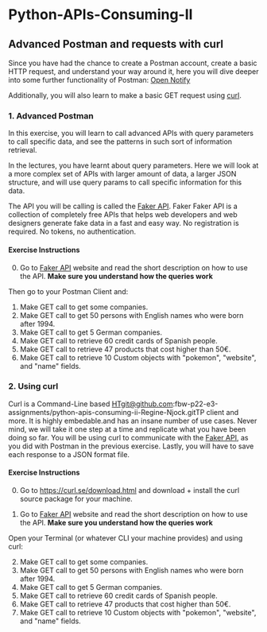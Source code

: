 # Python-APIs-Consuming-II

## Advanced Postman and requests with curl

Since you have had the chance to create a Postman account, create a basic HTTP request, and understand your way around it, here you will dive deeper into some further functionality of Postman: [Open Notify](http://open-notify.org)

Additionally, you will also learn to make a basic GET request using [curl](https://curl.se). 

### 1. Advanced Postman

In this exercise, you will learn to call advanced APIs with query parameters to call specific data, and see the patterns in such sort of information retrieval. 

In the lectures, you have learnt about query parameters. Here we will look at a more complex set of APIs with larger amount of data, a larger JSON structure, and will use query params to call specific information for this data.

The API you will be calling is called the [Faker API](https://fakerapi.it/en). Faker Faker API is a collection of completely free APIs that helps web developers and web designers generate fake data in a fast and easy way. No registration is required. No tokens, no authentication.

#### Exercise Instructions

0. Go to [Faker API](https://fakerapi.it/en) website and read the short description on how to use the API. **Make sure you understand how the queries work**

Then go to your Postman Client and:

1. Make GET call to get some companies. 
2. Make GET call to get 50 persons with English names who were born after 1994. 
3. Make GET call to get 5 German companies. 
4. Make GET call to retrieve 60 credit cards of Spanish people.
5. Make GET call to retrieve 47 products that cost higher than 50€.  
6. Make GET call to retrieve 10 Custom objects with "pokemon", "website", and "name" fields.


### 2. Using curl

Curl is a Command-Line based HTgit@github.com:fbw-p22-e3-assignments/python-apis-consuming-ii-Regine-Njock.gitTP client and more. It is highly embedable.and has an insane number of use cases. Never mind, we will take it one step at a time and replicate what you have been doing so far. 
You will be using curl to communicate with the [Faker API](https://fakerapi.it/en), as you did with Postman in the previous exercise. 
Lastly, you will have to save each response to a JSON format file. 

#### Exercise Instructions

0. Go to  https://curl.se/download.html and download + install the curl source package for your machine. 

1. Go to [Faker API](https://fakerapi.it/en) website and read the short description on how to use the API. **Make sure you understand how the queries work**

Open your Terminal (or whatever CLI your machine provides) and using curl:

2. Make GET call to get some companies. 
3. Make GET call to get 50 persons with English names who were born after 1994. 
4. Make GET call to get 5 German companies. 
5. Make GET call to retrieve 60 credit cards of Spanish people.
6. Make GET call to retrieve 47 products that cost higher than 50€.  
7. Make GET call to retrieve 10 Custom objects with "pokemon", "website", and "name" fields.